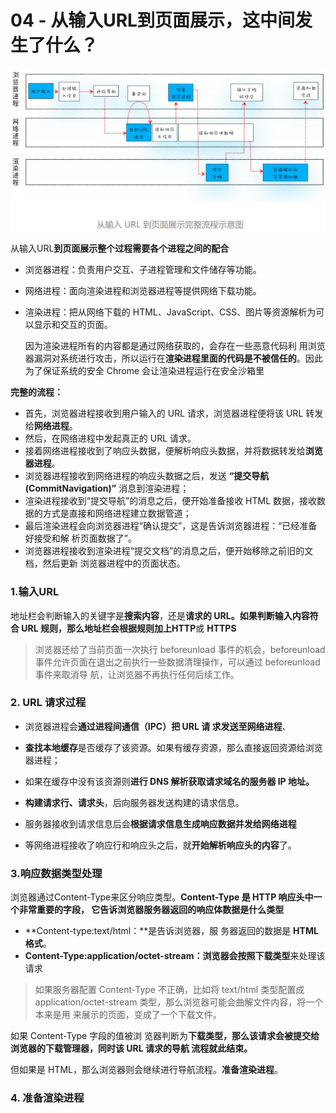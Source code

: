 # 04 - 从输入URL到页面展示，这中间发生了什么？

![04-1](img/04/04-1.png)

从输入URL**到页面展示整个过程需要各个进程之间的配合**

- 浏览器进程：负责用户交互、子进程管理和文件储存等功能。

- 网络进程：面向渲染进程和浏览器进程等提供网络下载功能。

- 渲染进程：把从网络下载的 HTML、JavaScript、CSS、图片等资源解析为可以显示和交互的页面。

  因为渲染进程所有的内容都是通过网络获取的，会存在一些恶意代码利 用浏览器漏洞对系统进行攻击，所以运行在**渲染进程里面的代码是不被信任的**。因此为了保证系统的安全 Chrome 会让渲染进程运行在安全沙箱里

**完整的流程：**

- 首先，浏览器进程接收到用户输入的 URL 请求，浏览器进程便将该 URL 转发给**网络进程**。
- 然后，在网络进程中发起真正的 URL 请求。
- 接着网络进程接收到了响应头数据，便解析响应头数据，并将数据转发给**浏览器进程**。
- 浏览器进程接收到网络进程的响应头数据之后，发送 **“提交导航 (CommitNavigation)”**  消息到渲染进程；
- 渲染进程接收到“提交导航”的消息之后，便开始准备接收 HTML 数据，接收数据的方式是直接和网络进程建立数据管道；
- 最后渲染进程会向浏览器进程“确认提交”，这是告诉浏览器进程：“已经准备好接受和解 析页面数据了”。
- 浏览器进程接收到渲染进程“提交文档”的消息之后，便开始移除之前旧的文档，然后更新 浏览器进程中的页面状态。

### 1.输入URL

地址栏会判断输入的关键字是**搜索内容**，还是**请求的 URL。**如果判断输入内容符合 URL 规则，那么地址栏会根据规则加上**HTTP**或 **HTTPS**

> 浏览器还给了当前页面一次执行 beforeunload 事件的机会，beforeunload 事件允许页面在退出之前执行一些数据清理操作，可以通过 beforeunload 事件来取消导 航，让浏览器不再执行任何后续工作。

### 2. URL 请求过程

- 浏览器进程会**通过进程间通信（IPC）把 URL 请 求发送至网络进程**、
- **查找本地缓存**是否缓存了该资源。如果有缓存资源，那么直接返回资源给浏览器进程；

- 如果在缓存中没有该资源则**进行 DNS 解析获取请求域名的服务器 IP 地址。**
- **构建请求行、请求头**，后向服务器发送构建的请求信息。
- 服务器接收到请求信息后会**根据请求信息生成响应数据并发给网络进程**
- 等网络进程接收了响应行和响应头之后，就**开始解析响应头的内容**了。

### 3.响应数据类型处理

浏览器通过Content-Type来区分响应类型。**Content-Type 是 HTTP 响应头中一个非常重要的字段， 它告诉浏览器服务器返回的响应体数据是什么类型**

-  **Content-type:text/html：**是告诉浏览器，服 务器返回的数据是 **HTML 格式**。
-  **Content-Type:application/octet-stream：**浏览器会按照**下载类型**来处理该请求

> 如果服务器配置 Content-Type 不正确，比如将 text/html 类型配置成 application/octet-stream 类型，那么浏览器可能会曲解文件内容，将一个本来是用 来展示的页面，变成了一个下载文件。

如果 Content-Type 字段的值被浏 览器判断为**下载类型，那么该请求会被提交给浏览器的下载管理器，同时该 URL 请求的导航 流程就此结束。**

但如果是 HTML，那么浏览器则会继续进行导航流程。**准备渲染进程**。

### 4. 准备渲染进程















